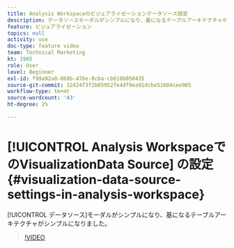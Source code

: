 ```yaml
---
title: Analysis Workspaceのビジュアライゼーションデータソース設定
description: データソースモーダルがシンプルになり、基になるテーブルアーキテクチャがシンプルになりました。
feature: ビジュアライゼーション
topics: null
activity: use
doc-type: feature video
team: Technical Marketing
kt: 1905
role: User
level: Beginner
exl-id: f99a92a0-868b-476e-8cba-cb610b050435
source-git-commit: 32424f3f2b05952fe4df9ea91dcbe51684cee905
workflow-type: tm+mt
source-wordcount: '43'
ht-degree: 2%

---
```


#  [!UICONTROL Analysis WorkspaceでのVisualizationData Source] の設定 {#visualization-data-source-settings-in-analysis-workspace}

[!UICONTROL データソース]モーダルがシンプルになり、基になるテーブルアーキテクチャがシンプルになりました。

>[!VIDEO](https://video.tv.adobe.com/v/23729/?quality=12)
